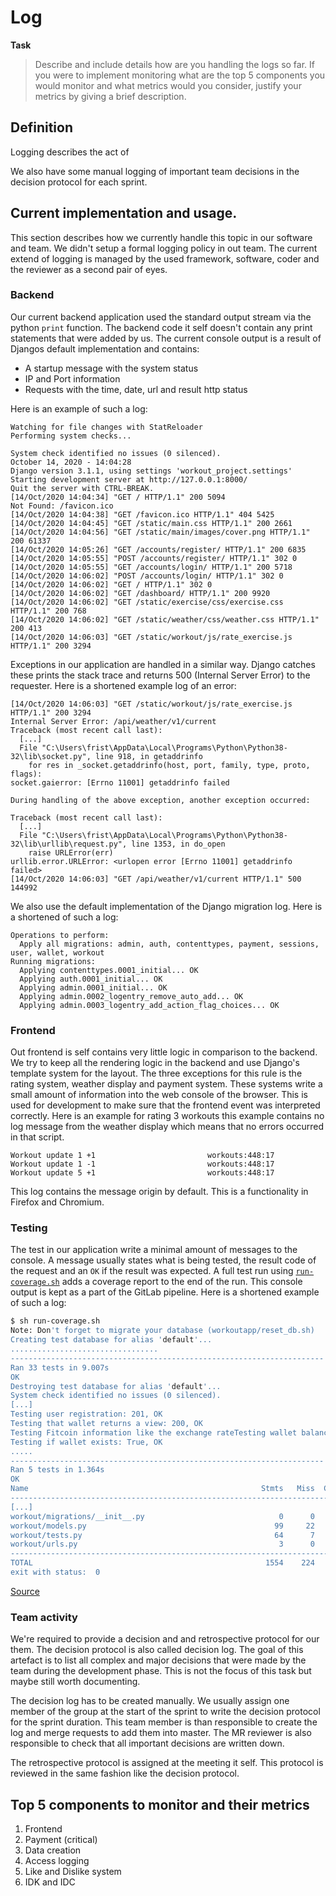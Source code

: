 # Log
**Task**
> Describe and include details how are you handling the logs so far. If you were to implement monitoring what are the top 5 components you would monitor and what metrics would you consider, justify your metrics by giving a brief description.   

## Definition
Logging describes the act of  


We also have some manual logging of important team decisions in the decision protocol for each sprint. 

## Current implementation and usage.
This section describes how we currently handle this topic in our software and team. We didn't setup a formal logging policy in out team. The current extend of logging is managed by the used framework, software, coder and the reviewer as a second pair of eyes.  

### Backend
Our current backend application used the standard output stream via the python `print` function. The backend code it self doesn't contain any print statements that were added by us. The current console output is a result of Djangos default implementation and contains:
* A startup message with the system status
* IP and Port information
* Requests with the time, date, url and result http status

Here is an example of such a log:
```
Watching for file changes with StatReloader
Performing system checks...

System check identified no issues (0 silenced).
October 14, 2020 - 14:04:28
Django version 3.1.1, using settings 'workout_project.settings'
Starting development server at http://127.0.0.1:8000/
Quit the server with CTRL-BREAK.
[14/Oct/2020 14:04:34] "GET / HTTP/1.1" 200 5094
Not Found: /favicon.ico
[14/Oct/2020 14:04:38] "GET /favicon.ico HTTP/1.1" 404 5425
[14/Oct/2020 14:04:45] "GET /static/main.css HTTP/1.1" 200 2661
[14/Oct/2020 14:04:56] "GET /static/main/images/cover.png HTTP/1.1" 200 61337
[14/Oct/2020 14:05:26] "GET /accounts/register/ HTTP/1.1" 200 6835
[14/Oct/2020 14:05:55] "POST /accounts/register/ HTTP/1.1" 302 0
[14/Oct/2020 14:05:55] "GET /accounts/login/ HTTP/1.1" 200 5718
[14/Oct/2020 14:06:02] "POST /accounts/login/ HTTP/1.1" 302 0
[14/Oct/2020 14:06:02] "GET / HTTP/1.1" 302 0
[14/Oct/2020 14:06:02] "GET /dashboard/ HTTP/1.1" 200 9920
[14/Oct/2020 14:06:02] "GET /static/exercise/css/exercise.css HTTP/1.1" 200 768
[14/Oct/2020 14:06:02] "GET /static/weather/css/weather.css HTTP/1.1" 200 413
[14/Oct/2020 14:06:03] "GET /static/workout/js/rate_exercise.js HTTP/1.1" 200 3294
```

Exceptions in our application are handled in a similar way. Django catches these prints the stack trace and returns 500 (Internal Server Error) to the requester. Here is a shortened example log of an error:
```
[14/Oct/2020 14:06:03] "GET /static/workout/js/rate_exercise.js HTTP/1.1" 200 3294
Internal Server Error: /api/weather/v1/current
Traceback (most recent call last):
  [...]
  File "C:\Users\frist\AppData\Local\Programs\Python\Python38-32\lib\socket.py", line 918, in getaddrinfo
    for res in _socket.getaddrinfo(host, port, family, type, proto, flags):
socket.gaierror: [Errno 11001] getaddrinfo failed

During handling of the above exception, another exception occurred:

Traceback (most recent call last):
  [...]
  File "C:\Users\frist\AppData\Local\Programs\Python\Python38-32\lib\urllib\request.py", line 1353, in do_open
    raise URLError(err)
urllib.error.URLError: <urlopen error [Errno 11001] getaddrinfo failed>
[14/Oct/2020 14:06:03] "GET /api/weather/v1/current HTTP/1.1" 500 144992
```

We also use the default implementation of the Django migration log. Here is a shortened of such a log: 
```
Operations to perform:
  Apply all migrations: admin, auth, contenttypes, payment, sessions, user, wallet, workout
Running migrations:
  Applying contenttypes.0001_initial... OK
  Applying auth.0001_initial... OK
  Applying admin.0001_initial... OK
  Applying admin.0002_logentry_remove_auto_add... OK
  Applying admin.0003_logentry_add_action_flag_choices... OK
```

### Frontend
Out frontend is self contains very little logic in comparison to the backend. We try to keep all the rendering logic in the backend and use Django's template system for the layout. The three exceptions for this rule is the rating system, weather display and payment system. These systems write a small amount of information into the web console of the browser. This is used for development to make sure that the frontend event was interpreted correctly. Here is an example for rating 3 workouts this example contains no log message from the weather display which means that no errors occurred in that script.
```
Workout update 1 +1                         workouts:448:17
Workout update 1 -1                         workouts:448:17
Workout update 5 +1                         workouts:448:17
```   

This log contains the message origin by default. This is a functionality in Firefox and Chromium.

### Testing
The test in our application write a minimal amount of messages to the console. A message usually states what is being tested, the result code of the request and an `OK` if the result was expected. A full test run using [`run-coverage.sh`](run-coverage.sh) adds a coverage report to the end of the run. This console output is kept as a part of the GitLab pipeline. Here is a shortened example of such a log:

```sh
$ sh run-coverage.sh
Note: Don't forget to migrate your database (workoutapp/reset_db.sh)
Creating test database for alias 'default'...
.................................
----------------------------------------------------------------------
Ran 33 tests in 9.007s
OK
Destroying test database for alias 'default'...
System check identified no issues (0 silenced).
[...]
Testing user registration: 201, OK
Testing that wallet returns a view: 200, OK
Testing Fitcoin information like the exchange rateTesting wallet balance: 200, OK
Testing if wallet exists: True, OK
.....
----------------------------------------------------------------------
Ran 5 tests in 1.364s
OK
Name                                                    Stmts   Miss  Cover
---------------------------------------------------------------------------
[...]
workout/migrations/__init__.py                              0      0   100%
workout/models.py                                          99     22    78%
workout/tests.py                                           64      7    89%
workout/urls.py                                             3      0   100%
---------------------------------------------------------------------------
TOTAL                                                    1554    224    86%
exit with status:  0
```
[Source](https://gitlab.com/xFrednet/t-302-honn-2020-team-9/-/jobs/777881562)

### Team activity
We're required to provide a decision and and retrospective protocol for our them. The decision protocol is also called decision log. The goal of this artefact is to list all complex and major decisions that were made by the team during the development phase. This is not the focus of this task but maybe still worth documenting.

The decision log has to be created manually. We usually assign one member of the group at the start of the sprint to write the decision protocol for the sprint duration. This team member is than responsible to create the log and merge requests to add them into master. The MR reviewer is also responsible to check that all important decisions are written down.

The retrospective protocol is assigned at the meeting it self. This protocol is reviewed in the same fashion like the decision protocol.

## Top 5 components to monitor and their metrics

1. Frontend
2. Payment (critical)
3. Data creation
4. Access logging
5. Like and Dislike system
6. IDK and IDC